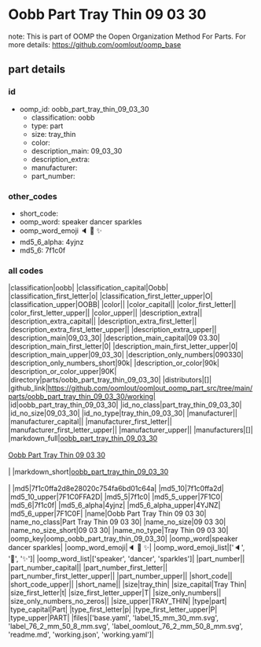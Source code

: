 # Oobb Part Tray Thin 09 03 30  

note: This is part of OOMP the Oopen Organization Method For Parts. For more details: https://github.com/oomlout/oomp_base

##  part details





### id
* oomp_id: oobb_part_tray_thin_09_03_30
  * classification: oobb
  * type: part
  * size: tray_thin
  * color: 
  * description_main: 09_03_30
  * description_extra: 
  * manufacturer: 
  * part_number: 

### other_codes
* short_code: 
* oomp_word: speaker dancer sparkles
* oomp_word_emoji :speaker: :dancer: :sparkles:
* md5_6_alpha: 4yjnz
* md5_6: 7f1c0f

### all codes 
|classification|oobb|
|classification_capital|Oobb|
|classification_first_letter|o|
|classification_first_letter_upper|O|
|classification_upper|OOBB|
|color||
|color_capital||
|color_first_letter||
|color_first_letter_upper||
|color_upper||
|description_extra||
|description_extra_capital||
|description_extra_first_letter||
|description_extra_first_letter_upper||
|description_extra_upper||
|description_main|09_03_30|
|description_main_capital|09 03.30|
|description_main_first_letter|0|
|description_main_first_letter_upper|0|
|description_main_upper|09_03_30|
|description_only_numbers|090330|
|description_only_numbers_short|90k|
|description_or_color|90k|
|description_or_color_upper|90K|
|directory|parts/oobb_part_tray_thin_09_03_30|
|distributors|[]|
|github_link|https://github.com/oomlout/oomlout_oomp_part_src/tree/main/parts/oobb_part_tray_thin_09_03_30/working|
|id|oobb_part_tray_thin_09_03_30|
|id_no_class|part_tray_thin_09_03_30|
|id_no_size|09_03_30|
|id_no_type|tray_thin_09_03_30|
|manufacturer||
|manufacturer_capital||
|manufacturer_first_letter||
|manufacturer_first_letter_upper||
|manufacturer_upper||
|manufacturers|[]|
|markdown_full|[oobb_part_tray_thin_09_03_30](https://github.com/oomlout/oomlout_oomp_part_src/tree/main/parts/oobb_part_tray_thin_09_03_30/working)<br>[](https://github.com/oomlout/oomlout_oomp_part_src/tree/main/parts/oobb_part_tray_thin_09_03_30/working)<br>[Oobb Part Tray Thin 09 03 30](https://github.com/oomlout/oomlout_oomp_part_src/tree/main/parts/oobb_part_tray_thin_09_03_30/working)<br><br>|
|markdown_short|[oobb_part_tray_thin_09_03_30](https://github.com/oomlout/oomlout_oomp_part_src/tree/main/parts/oobb_part_tray_thin_09_03_30/working)<br><br>|
|md5|7f1c0ffa2d8e28020c754fa6bd01c64a|
|md5_10|7f1c0ffa2d|
|md5_10_upper|7F1C0FFA2D|
|md5_5|7f1c0|
|md5_5_upper|7F1C0|
|md5_6|7f1c0f|
|md5_6_alpha|4yjnz|
|md5_6_alpha_upper|4YJNZ|
|md5_6_upper|7F1C0F|
|name|Oobb Part Tray Thin 09 03 30|
|name_no_class|Part Tray Thin 09 03 30|
|name_no_size|09 03 30|
|name_no_size_short|09 03 30|
|name_no_type|Tray Thin 09 03 30|
|oomp_key|oomp_oobb_part_tray_thin_09_03_30|
|oomp_word|speaker dancer sparkles|
|oomp_word_emoji|:speaker: :dancer: :sparkles:|
|oomp_word_emoji_list|[':speaker:', ':dancer:', ':sparkles:']|
|oomp_word_list|['speaker', 'dancer', 'sparkles']|
|part_number||
|part_number_capital||
|part_number_first_letter||
|part_number_first_letter_upper||
|part_number_upper||
|short_code||
|short_code_upper||
|short_name||
|size|tray_thin|
|size_capital|Tray Thin|
|size_first_letter|t|
|size_first_letter_upper|T|
|size_only_numbers||
|size_only_numbers_no_zeros||
|size_upper|TRAY_THIN|
|type|part|
|type_capital|Part|
|type_first_letter|p|
|type_first_letter_upper|P|
|type_upper|PART|
|files|['base.yaml', 'label_15_mm_30_mm.svg', 'label_76_2_mm_50_8_mm.svg', 'label_oomlout_76_2_mm_50_8_mm.svg', 'readme.md', 'working.json', 'working.yaml']|
